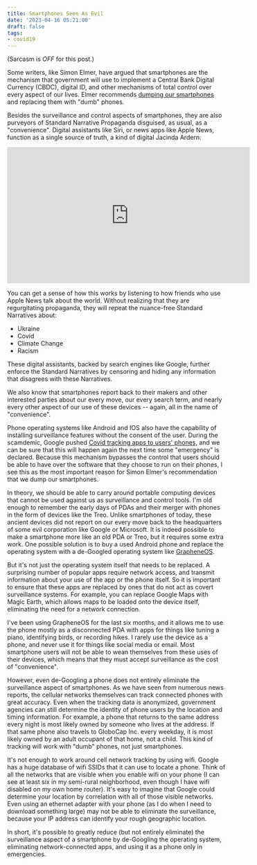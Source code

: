 ```yaml
---
title: Smartphones Seen As Evil
date: '2023-04-16 05:21:00'
draft: false
tags:
- covid19
---
```


(Sarcasm is *OFF* for this post.)

Some writers, like Simon Elmer, have argued that smartphones are the mechanism that
government will use to implement a Central Bank Digital Currency (CBDC), digital ID, and other mechanisms
of total control over every aspect of our lives.
Elmer recommends [dumping our smartphones](https://off-guardian.org/2023/03/29/why-you-should-destroy-your-smart-phone-now/)
and replacing them with "dumb" phones.

Besides the surveillance and control aspects of smartphones, they are also purveyors of
Standard Narrative Propaganda disguised, as usual, as a "convenience".  Digital assistants
like Siri, or news apps like Apple News, function as a single source of truth, a kind of digital Jacinda Ardern:

<iframe width="560" height="315" src="https://www.youtube.com/embed/ENEUktOrQV8" title="YouTube video player" frameborder="0" allow="accelerometer; autoplay; clipboard-write; encrypted-media; gyroscope; picture-in-picture; web-share" allowfullscreen>
</iframe>

You can get a sense of how this works by listening to how friends who use Apple News talk
about the world.  Without realizing that they are regurgitating propaganda, they will
repeat the nuance-free Standard Narratives about:

* Ukraine
* Covid
* Climate Change
* Racism

These digital assistants, backed by search engines like Google, further enforce
the Standard Narratives by censoring and hiding any information that disagrees
with these Narratives.

We also know that smartphones report back to their makers and other interested parties
about our every move, our every search term, and nearly every other aspect of our
use of these devices -- again, all in the name of "convenience".

Phone operating systems like Android and IOS also have the capability of installing
surveillance features without the consent of the user.  During the scamdemic,
Google pushed [Covid tracking apps to users' phones](https://arstechnica.com/gadgets/2021/06/even-creepier-covid-tracking-google-silently-pushed-app-to-users-phones/),
and we can be sure that this will happen again the next time some "emergency"
is declared.  Because this mechanism bypasses the control that users should
be able to have over the software that they choose to run on their phones,
I see this as the most important reason for Simon Elmer's recommendation
that we dump our smartphones.

In theory, we should be able to carry around portable computing devices that cannot be
used against us as surveillance and control tools.  I'm old enough to remember the early
days of PDAs and their merger with phones in the form of devices like the Treo.  Unlike
smartphones of today, these ancient devices did not report on our every move back to
the headquarters of some evil corporation like Google or Microsoft.
It is indeed possible to make a smartphone more like an old PDA or Treo, but it requires some extra work.  One possible solution is
to buy a used Android phone and replace the operating system with a de-Googled operating
system like [GrapheneOS](https://grapheneos.org/).

But it's not just the operating system itself that needs to be replaced.  A surprising number
of popular apps require network access, and transmit information about your use of the app
or the phone itself.  So it is important to ensure that these apps are replaced by ones
that do not act as covert surveillance systems.  For example, you can replace
Google Maps with Magic Earth, which allows maps to be loaded onto the device itself,
eliminating the need for a network connection.

I've been using GrapheneOS for the last six months, and it allows me
to use the phone mostly as a disconnected PDA with apps for things like tuning a
piano, identifying birds, or recording hikes.  I rarely use the device
as a phone, and never use it for things like social media or email.  Most
smartphone users will not be able to wean themselves from these uses of their
devices, which means that they must accept surveillance as the cost of "convenience".

However, even de-Googling a phone does not entirely eliminate the surveillance
aspect of smartphones.  As we have seen from numerous news reports,
the cellular networks themselves can track connected phones with great accuracy.
Even when the tracking data is anonymized, government agencies can still
determine the identity of phone users by the location and timing information.
For example, a phone that returns to the same address every night
is most likely owned by someone who lives at the address.  If that same phone
also travels to GloboCap Inc. every weekday, it is most likely owned by
an adult occupant of that home, not a child.  This kind of tracking
will work with "dumb" phones, not just smartphones.

It's not enough to work around cell network tracking by using wifi.  Google
has a huge database of wifi SSIDs that it can use to locate a phone.  Think
of all the networks that are visible when you enable wifi on your phone (I can
see at least six in my semi-rural neighborhood, even though I have wifi disabled on my
own home router).  It's easy to imagine that Google could determine your location
by correlation with all of those visible networks.
Even using an ethernet adapter with your phone (as I do when I need to download
something large) may not be able to eliminate the surveillance, because your IP
address can identify your rough geographic location.

In short, it's possible to greatly reduce (but not entirely eliminate) the
surveillance aspect of a smartphone by de-Googling the operating system, eliminating
network-connected apps, and using it as a phone only in emergencies.
